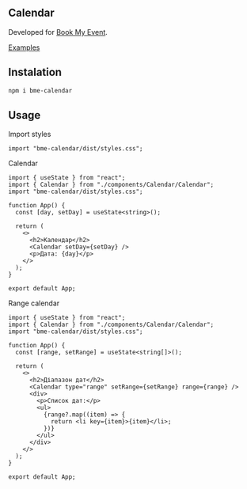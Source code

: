 ## Calendar

Developed for [Book My Event](https://evently-book.vercel.app/).

[Examples](https://bme-calendar.vercel.app/)

## Instalation

```bash
npm i bme-calendar
```

## Usage

Import styles

```tsx
import "bme-calendar/dist/styles.css";
```

Calendar

```tsx
import { useState } from "react";
import { Calendar } from "./components/Calendar/Calendar";
import "bme-calendar/dist/styles.css";

function App() {
  const [day, setDay] = useState<string>();

  return (
    <>
      <h2>Календар</h2>
      <Calendar setDay={setDay} />
      <p>Дата: {day}</p>
    </>
  );
}

export default App;
```

Range calendar

```tsx
import { useState } from "react";
import { Calendar } from "./components/Calendar/Calendar";
import "bme-calendar/dist/styles.css";

function App() {
  const [range, setRange] = useState<string[]>();

  return (
    <>
      <h2>Діапазон дат</h2>
      <Calendar type="range" setRange={setRange} range={range} />
      <div>
        <p>Список дат:</p>
        <ul>
          {range?.map((item) => {
            return <li key={item}>{item}</li>;
          })}
        </ul>
      </div>
    </>
  );
}

export default App;
```
